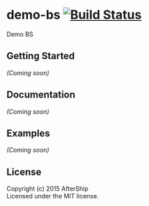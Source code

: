 # demo-bs [![Build Status](https://secure.travis-ci.org/AfterShip/demo-bs.png?branch=master)](http://travis-ci.org/AfterShip/demo-bs)

Demo BS

## Getting Started
_(Coming soon)_

## Documentation
_(Coming soon)_

## Examples
_(Coming soon)_

## License
Copyright (c) 2015 AfterShip  
Licensed under the MIT license.
